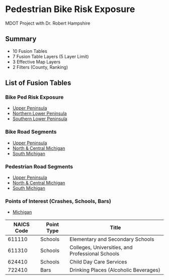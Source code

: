 # Pedestrian Bike Risk Exposure

MDOT Project with Dr. Robert Hampshire

## Summary
- 10 Fusion Tables
- 7 Fusion Table Layers (5 Layer Limit)
- 3 Effective Map Layers
- 2 Filters (County, Ranking)

## List of Fusion Tables
### Bike Ped Risk Exposure
- [Upper Peninsula](https://fusiontables.google.com/DataSource?docid=1-UHF-iYspegDQPUq7jNiWTlK-SWhuk1ctmMtqytZ#rows:id=1)
- [Northern Lower Peninsula](https://fusiontables.google.com/DataSource?docid=1OqhzXKCG0djAh9-Zn_F_llmgrqyPRviquZg3lhZC#rows:id=1)
- [Southern Lower Peninsula](https://fusiontables.google.com/DataSource?docid=1FZIAUJuVrDLWCY5zn0QromPQ29k4snJmr08m7l8r#rows:id=1)
		
### Bike Road Segments
- [Upper Peninsula](https://fusiontables.google.com/DataSource?docid=19U2mXFwBjrkkECtAfp1f3CGVhD1cmfKi_Z90eJpZ#rows:id=1)
- [North & Central Michigan](https://fusiontables.google.com/DataSource?docid=11WyCtfELo_D6cuLUi-UemJIcff-96FFCaqSnOtVQ#rows:id=1)
- [South Michigan](https://fusiontables.google.com/DataSource?docid=1SL9-b8xpaLirz_wNHifOdSF0HC8C8uED9LepGOmO#rows:id=1)

### Pedestrian Road Segments
- [Upper Peninsula](https://fusiontables.google.com/DataSource?docid=14eKQojT991dai5TvIvJzAvu6AKDLoKI7VNF7S_A7#rows:id=1)
- [North & Central Michigan](https://fusiontables.google.com/DataSource?docid=1BJKaPQQbg7XvM4KYu9RmbzWcvw3eaFfec7BSgby_#rows:id=1)
- [South Michigan](https://fusiontables.google.com/DataSource?docid=1nqaUzvbB45QTq1cj6KNQrKSUmSiZ6_GANl76H9JE#rows:id=1)

### Points of Interest (Crashes, Schools, Bars)
- [Michigan](https://fusiontables.google.com/DataSource?docid=1OAsa07ucu8Kdj1MQSTUlJWLXX22W975G7hH_C0Kh#rows:id=1)

NAICS Code|Point Type|Title
---|---|---
611110|Schools|Elementary and Secondary Schools
611310|Schools|Colleges, Universities, and Professional Schools
624410|Schools|Child Day Care Services
722410|Bars|Drinking Places (Alcoholic Beverages)
